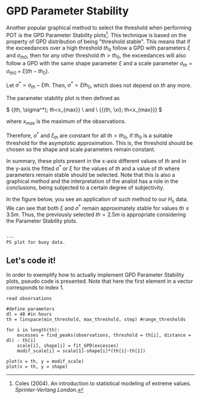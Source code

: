 
# GPD Parameter Stability

Another popular graphical method to select the threshold when performing POT is the GPD Parameter Stability plots[^coles]. This technique is based on the property of GPD distribution of being "threshold stable". This means that if the exceedances over a high threshold $th_0$ follow a GPD with parameters $\xi$ and $\sigma_{th0}$, then for any other threshold $th>th_0$, the exceedances will also follow a GPD with the same shape parameter $\xi$ and a scale parameter $\sigma_{th}=\sigma_{th0}+\xi(th-th_0)$.

Let $\sigma^*=\sigma_{th}-\xi th$. Then, $\sigma^*=\xi th_0$, which does not depend on $th$ any more. 

The parameter stability plot is then defined as

$
\{(th, \sigma^*); th<x_{max}\} \ and \ \{{(th, \xi); th<x_{max}}\}
$

where $x_{max}$ is the maximum of the observations.

Therefore, $\sigma^*$ and $\xi_{th}$ are constant for all $th>th_0$, if $th_0$ is a suitable threshold for the asymptotic approximation. This is, the threshold should be chosen so the shape and scale parameters remain constant.

In summary, these plots present in the x-axis different values of $th$ and in the y-axis the fitted $\sigma^*$ or $\xi$ for the values of $th$ and a value of $th$ where parameters remain stable should be selected. Note that this is also a graphical method and the interpretation of the analist has a role in the conclusions, being subjected to a certain degree of subjectivity.

In the figure below, you see an application of such method to our $H_s$ data. We can see that both $\xi$ and $\sigma^*$ remain approximately stable for values $th\leq 3.5m$. Thus, the previously selected $th=2.5m$ is appropriate considering the Parameter Stability plots.

```{figure} ./figures/Threshold_stability.png

---
PS plot for buoy data.
```

## Let's code it!

In order to exemplify how to actually implement GPD Parameter Stability plots, pseudo code is presented. Note that here the first element in a vector corresponds to index 1.

    read observations

    #define parameters
    dl = 48 #in hours
    th = linspace(min_threshold, max_threshold, step) #range_thresholds

    for i in length(th):
        excesses = find_peaks(observations, threshold = th[i], distance = dl) - th[i]
        scale[i], shape[i] = fit_GPD(excesses)
        modif_scale[i] = scale[1]-shape[i]*(th[i]-th[1])
    
    plot(x = th, y = modif_scale)
    plot(x = th, y = shape)

    
[^coles]: Coles (2004). An introduction to statistical modeling of extreme values. *Sprinter-Verlang London*.